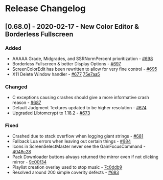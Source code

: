 # Release Changelog


## [0.68.0] - 2020-02-17 - New Color Editor & Borderless Fullscreen

### Added
- AAAAA Grade, Midgrades, and SSRNormPercent prioritization - [#698](../../../pull/698)
- Borderless Fullscreen & better Display Options - [#697](../../../pull/697)
- ScreenColorEdit has been rewritten to allow for very fine control - [#695](../../../pull/695)
- X11 Delete Window handler - [#677](../../../pull/677) [75e7aa5](../../../commit/75e7aa5c13c9ecea1e7bbbc80012a36e68a9bd18)

### Changed
- C exceptions causing crashes should give a more informative crash reason - [#687](../../../pull/687)
- Default Judgment Textures updated to be higher resolution - [#674](../../../pull/674)
- Upgraded Libtomcrypt to 1.18.2 - [#673](../../../pull/673)

### Fixed
- Crashed due to stack overflow when logging giant strings - [#681](../../../pull/681)
- Fallback Lua errors when leaving out certain things - [#684](../../../pull/684)
- Icons in ScreenSelectMaster never see the GainFocusCommand - [4048c28](../../../commit/4048c284dd76c1f0167219caee85758df1ace891)
- Pack Downloader buttons always returned the mirror even if not clicking mirror - [9c00f34](../../../commit/9c00f3415955a390edd4bfd20bbe92a8d7d4a441)
- Playlist creation overlay used to stop music - [7c0ddb9](../../../commit/7c0ddb993a2cbfb72e0a6635e61ebe5b5547596e)
- Resolved around 200 simple coverity defects - [#683](../../../pull/683)
